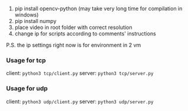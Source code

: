 1. pip install opencv-python (may take very long time for compilation in windows)
2. pip install numpy
3. place video in root folder with correct resolution
4. change ip for scripts according to comments' instructions

P.S. the ip settings right now is for environment in 2 vm


### Usage for tcp
client: ```python3 tcp/client.py```
server: ```python3 tcp/server.py```

### Usage for udp
client: ```python3 udp/client.py```
server: ```python3 udp/server.py```
